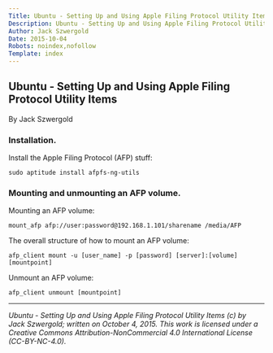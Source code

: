 ```yaml
---
Title: Ubuntu - Setting Up and Using Apple Filing Protocol Utility Items
Description: Ubuntu - Setting Up and Using Apple Filing Protocol Utility Items
Author: Jack Szwergold
Date: 2015-10-04
Robots: noindex,nofollow
Template: index
---
```


## Ubuntu - Setting Up and Using Apple Filing Protocol Utility Items

By Jack Szwergold

### Installation.

Install the Apple Filing Protocol (AFP) stuff:

    sudo aptitude install afpfs-ng-utils

### Mounting and unmounting an AFP volume.

Mounting an AFP volume:

    mount_afp afp://user:password@192.168.1.101/sharename /media/AFP

The overall structure of how to mount an AFP volume:

    afp_client mount -u [user_name] -p [password] [server]:[volume] [mountpoint]

Unmount an AFP volume:

    afp_client unmount [mountpoint]

***

*Ubuntu - Setting Up and Using Apple Filing Protocol Utility Items (c) by Jack Szwergold; written on October 4, 2015. This work is licensed under a Creative Commons Attribution-NonCommercial 4.0 International License (CC-BY-NC-4.0).*
